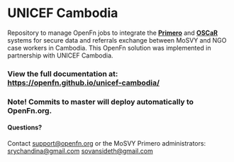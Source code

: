 # UNICEF Cambodia

Repository to manage OpenFn jobs to integrate the [**Primero**](https://www.primero.org/) and [**OSCaR**](https://oscarhq.com/) systems for secure data and referrals exchange between MoSVY and NGO case workers in Cambodia. This OpenFn solution was implemented in partnership with UNICEF Cambodia. 

### View the full documentation at: https://openfn.github.io/unicef-cambodia/

### Note! Commits to master will deploy automatically to OpenFn.org. 

#### Questions? 
Contact support@openfn.org or the MoSVY Primero administrators: 
srychandina@gmail.com
sovansideth@gmail.com 



 



